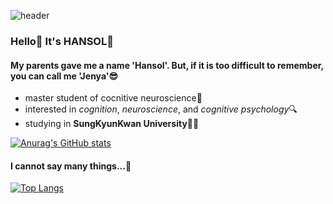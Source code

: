 ![header](https://capsule-render.vercel.app/api?type=cylinder&color=FFECB9&height=300&section=header&text=hansol&fontColor=555555&animation=twinkling&fontSize=70)

### Hello🌟 It's HANSOL🐰

#### My parents gave me a name 'Hansol'. But, if it is too difficult to remember, you can call me 'Jenya'😎
* master student of cocnitive neuroscience🧠
* interested in _cognition_, _neuroscience_, and _cognitive psychology_🔍
* studying in __SungKyunKwan University__👩‍🎓

[![Anurag's GitHub stats](https://github-readme-stats.vercel.app/api?username=HANgitSOL&show_icons=true&theme=vue-dark)](https://github.com/anuraghazra/github-readme-stats)

#### I cannot say many things...🥲

[![Top Langs](https://github-readme-stats.vercel.app/api/top-langs/?username=HANgitSOL)](https://github.com/anuraghazra/github-readme-stats)
